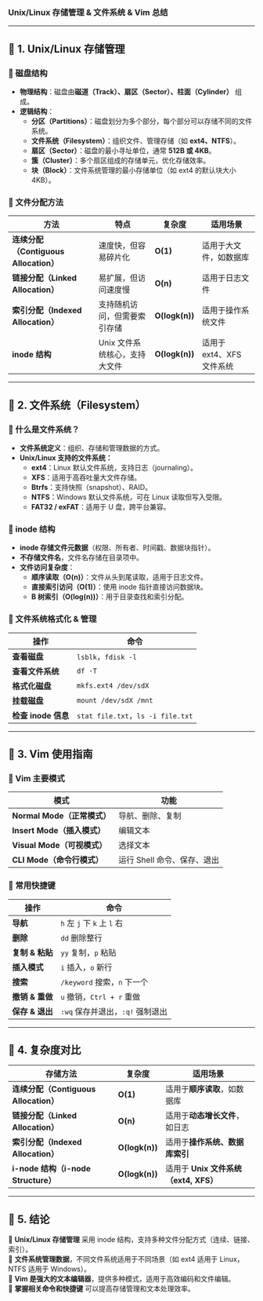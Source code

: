 ### **Unix/Linux 存储管理 & 文件系统 & Vim 总结**

---

## **📌 1. Unix/Linux 存储管理**
### **🔹 磁盘结构**
- **物理结构**：磁盘由**磁道（Track）、扇区（Sector）、柱面（Cylinder）** 组成。
- **逻辑结构**：
  - **分区（Partitions）**：磁盘划分为多个部分，每个部分可以存储不同的文件系统。
  - **文件系统（Filesystem）**：组织文件、管理存储（如 **ext4、NTFS**）。
  - **扇区（Sector）**：磁盘的最小寻址单位，通常 **512B 或 4KB**。
  - **簇（Cluster）**：多个扇区组成的存储单元，优化存储效率。
  - **块（Block）**：文件系统管理的最小存储单位（如 ext4 的默认块大小 4KB）。

### **🔹 文件分配方法**
| **方法** | **特点** | **复杂度** | **适用场景** |
|----------|---------|---------|---------|
| **连续分配（Contiguous Allocation）** | 速度快，但容易碎片化 | **O(1)** | 适用于大文件，如数据库 |
| **链接分配（Linked Allocation）** | 易扩展，但访问速度慢 | **O(n)** | 适用于日志文件 |
| **索引分配（Indexed Allocation）** | 支持随机访问，但需要索引存储 | **O(logk(n))** | 适用于操作系统文件 |
| **inode 结构** | Unix 文件系统核心，支持大文件 | **O(logk(n))** | 适用于 ext4、XFS 文件系统 |

---

## **📌 2. 文件系统（Filesystem）**
### **🔹 什么是文件系统？**
- **文件系统定义**：组织、存储和管理数据的方式。
- **Unix/Linux 支持的文件系统：**
  - **ext4**：Linux 默认文件系统，支持日志（journaling）。
  - **XFS**：适用于高吞吐量大文件存储。
  - **Btrfs**：支持快照（snapshot）、RAID。
  - **NTFS**：Windows 默认文件系统，可在 Linux 读取但写入受限。
  - **FAT32 / exFAT**：适用于 U 盘，跨平台兼容。

### **🔹 inode 结构**
- **inode 存储文件元数据**（权限、所有者、时间戳、数据块指针）。
- **不存储文件名**，文件名存储在目录项中。
- **文件访问复杂度**：
  - **顺序读取（O(n)）**：文件从头到尾读取，适用于日志文件。
  - **直接索引访问（O(1)）**：使用 inode 指针直接访问数据块。
  - **B 树索引（O(log(n))）**：用于目录查找和索引分配。

### **🔹 文件系统格式化 & 管理**
| **操作** | **命令** |
|----------|----------|
| **查看磁盘** | `lsblk`，`fdisk -l` |
| **查看文件系统** | `df -T` |
| **格式化磁盘** | `mkfs.ext4 /dev/sdX` |
| **挂载磁盘** | `mount /dev/sdX /mnt` |
| **检查 inode 信息** | `stat file.txt`，`ls -i file.txt` |

---

## **📌 3. Vim 使用指南**
### **🔹 Vim 主要模式**
| **模式** | **功能** |
|----------|---------|
| **Normal Mode（正常模式）** | 导航、删除、复制 |
| **Insert Mode（插入模式）** | 编辑文本 |
| **Visual Mode（可视模式）** | 选择文本 |
| **CLI Mode（命令行模式）** | 运行 Shell 命令、保存、退出 |

### **🔹 常用快捷键**
| **操作** | **命令** |
|----------|----------|
| **导航** | `h` 左 `j` 下 `k` 上 `l` 右 |
| **删除** | `dd` 删除整行 |
| **复制 & 粘贴** | `yy` 复制，`p` 粘贴 |
| **插入模式** | `i` 插入，`o` 新行 |
| **搜索** | `/keyword` 搜索，`n` 下一个 |
| **撤销 & 重做** | `u` 撤销，`Ctrl + r` 重做 |
| **保存 & 退出** | `:wq` 保存并退出，`:q!` 强制退出 |

---

## **📌 4. 复杂度对比**
| **存储方法** | **复杂度** | **适用场景** |
|-------------|---------|---------|
| **连续分配（Contiguous Allocation）** | **O(1)** | 适用于**顺序读取**，如数据库 |
| **链接分配（Linked Allocation）** | **O(n)** | 适用于**动态增长文件**，如日志 |
| **索引分配（Indexed Allocation）** | **O(logk(n))** | 适用于**操作系统、数据库索引** |
| **i-node 结构（i-node Structure）** | **O(logk(n))** | 适用于 **Unix 文件系统（ext4, XFS）** |

---

## **📌 5. 结论**
🔹 **Unix/Linux 存储管理** 采用 inode 结构，支持多种文件分配方式（连续、链接、索引）。  
🔹 **文件系统管理数据**，不同文件系统适用于不同场景（如 ext4 适用于 Linux，NTFS 适用于 Windows）。  
🔹 **Vim 是强大的文本编辑器**，提供多种模式，适用于高效编码和文件编辑。  
🔹 **掌握相关命令和快捷键** 可以提高存储管理和文本处理效率。  

